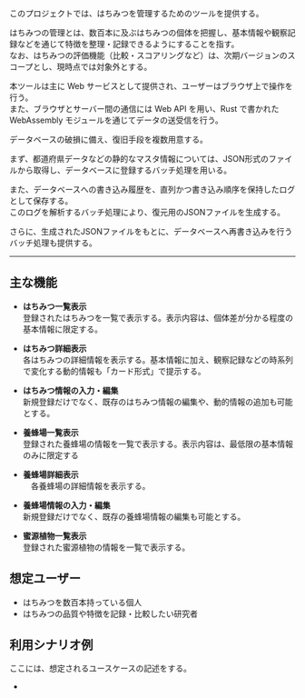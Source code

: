 このプロジェクトでは、はちみつを管理するためのツールを提供する。

はちみつの管理とは、数百本に及ぶはちみつの個体を把握し、基本情報や観察記録などを通じて特徴を整理・記録できるようにすることを指す。  
なお、はちみつの評価機能（比較・スコアリングなど）は、次期バージョンのスコープとし、現時点では対象外とする。

本ツールは主に Web サービスとして提供され、ユーザーはブラウザ上で操作を行う。  
また、ブラウザとサーバー間の通信には Web API を用い、Rust で書かれた WebAssembly モジュールを通じてデータの送受信を行う。

データベースの破損に備え、復旧手段を複数用意する。

まず、都道府県データなどの静的なマスタ情報については、JSON形式のファイルから取得し、データベースに登録するバッチ処理を用いる。

また、データベースへの書き込み履歴を、直列かつ書き込み順序を保持したログとして保存する。  
このログを解析するバッチ処理により、復元用のJSONファイルを生成する。

さらに、生成されたJSONファイルをもとに、データベースへ再書き込みを行うバッチ処理も提供する。

---

## 主な機能

- **はちみつ一覧表示**  
  登録されたはちみつを一覧で表示する。表示内容は、個体差が分かる程度の基本情報に限定する。

- **はちみつ詳細表示**  
  各はちみつの詳細情報を表示する。基本情報に加え、観察記録などの時系列で変化する動的情報も「カード形式」で提示する。

- **はちみつ情報の入力・編集**  
  新規登録だけでなく、既存のはちみつ情報の編集や、動的情報の追加も可能とする。

- **養蜂場一覧表示**  
  登録された養蜂場の情報を一覧で表示する。表示内容は、最低限の基本情報のみに限定する

- **養蜂場詳細表示**  
　各養蜂場の詳細情報を表示する。

- **養蜂場情報の入力・編集**  
  新規登録だけでなく、既存の養蜂場情報の編集も可能とする。

- **蜜源植物一覧表示**  
  登録された蜜源植物の情報を一覧で表示する。

## 想定ユーザー

- はちみつを数百本持っている個人
- はちみつの品質や特徴を記録・比較したい研究者

## 利用シナリオ例

ここには、想定されるユースケースの記述をする。

- 
